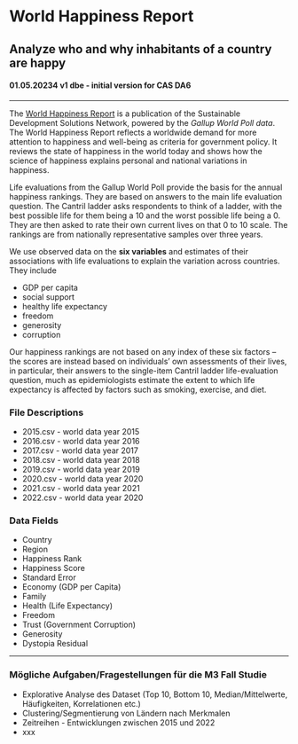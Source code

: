 # World Happiness Report 

Analyze who and why inhabitants of a country are happy
---  
#### 01.05.20234 v1 dbe - initial version for CAS DA6
---  
The [World Happiness Report](https://worldhappiness.report/) is a publication of the Sustainable Development Solutions Network, powered by the *Gallup World Poll data*. 
The World Happiness Report reflects a worldwide demand for more attention to happiness and well-being as criteria for government policy. 
It reviews the state of happiness in the world today and shows how the science of happiness explains personal and national variations in happiness.

Life evaluations from the Gallup World Poll provide the basis for the annual happiness rankings. They are based on answers to the main life evaluation question. 
The Cantril ladder asks respondents to think of a ladder, with the best possible life for them being a 10 and the worst possible life being a 0. 
They are then asked to rate their own current lives on that 0 to 10 scale. The rankings are from nationally representative samples over three years.

We use observed data on the **six variables** and estimates of their associations with life evaluations to explain the variation across countries. They include   
+ GDP per capita  
+ social support 
+ healthy life expectancy
+ freedom 
+ generosity
+ corruption  

Our happiness rankings are not based on any index of these six factors – the scores are instead based on individuals’ own assessments of their lives, 
in particular, their answers to the single-item Cantril ladder life-evaluation question, much as epidemiologists estimate the extent to which life expectancy is affected by factors such as smoking,
exercise, and diet.


### File Descriptions  
+ 2015.csv - world data year 2015  
+ 2016.csv - world data year 2016  
+ 2017.csv - world data year 2017
+ 2018.csv - world data year 2018
+ 2019.csv - world data year 2019
+ 2020.csv - world data year 2020
+ 2021.csv - world data year 2021  
+ 2022.csv - world data year 2020


### Data Fields   
+ Country
+ Region
+ Happiness Rank
+ Happiness Score
+ Standard Error
+ Economy (GDP per Capita)
+ Family
+ Health (Life Expectancy)
+ Freedom
+ Trust (Government Corruption)
+ Generosity
+ Dystopia Residual  

---   
### Mögliche Aufgaben/Fragestellungen für die M3 Fall Studie    
+ Explorative Analyse des Dataset (Top 10, Bottom 10, Median/Mittelwerte, Häufigkeiten, Korrelationen etc.)
+ Clustering/Segmentierung von Ländern nach Merkmalen
+ Zeitreihen - Entwicklungen zwischen 2015 und 2022
+ xxx

